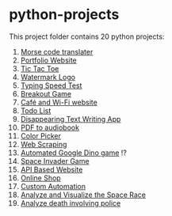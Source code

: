 # python-projects

This project folder contains 20 python projects:

1. [Morse code translater](https://github.com/nkp1111/python-projects/tree/main/1.morse_code_translater)
2. [Portfolio Website](https://github.com/nkp1111/python-projects/tree/main/2.portfolio_website)
3. [Tic Tac Toe](https://github.com/nkp1111/python-projects/tree/main/3.tic_tac_toe)
4. [Watermark Logo](https://github.com/nkp1111/python-projects/tree/main/4.watermark_logo)
5. [Typing Speed Test](https://github.com/nkp1111/python-projects/tree/main/5.typing_speed_test)
6. [Breakout Game](https://github.com/nkp1111/python-projects/tree/main/6.breakout_game)
7. [Café and Wi-Fi website](https://github.com/nkp1111/python-projects/tree/main/7.cafe_and_wifi_website)
8. [Todo List](https://github.com/nkp1111/python-projects/tree/main/8.todo_list)
9. [Disappearing Text Writing App](https://github.com/nkp1111/python-projects/tree/main/9.disappearing_text_writing_app)
10. [PDF to audiobook]()
11. [Color Picker](https://github.com/nkp1111/python-projects/tree/main/11.color_picker_from_image)
12. [Web Scraping](https://github.com/nkp1111/python-projects/tree/main/12.web_scraping)
13. [Automated Google Dino game]() !?
14. [Space Invader Game](https://github.com/nkp1111/python-projects/tree/main/14.space_invader_game)
15. [API Based Website]()
16. [Online Shop]()
17. [Custom Automation]()
18. [Analyze and Visualize the Space Race]()
19. [Analyze death involving police]()
